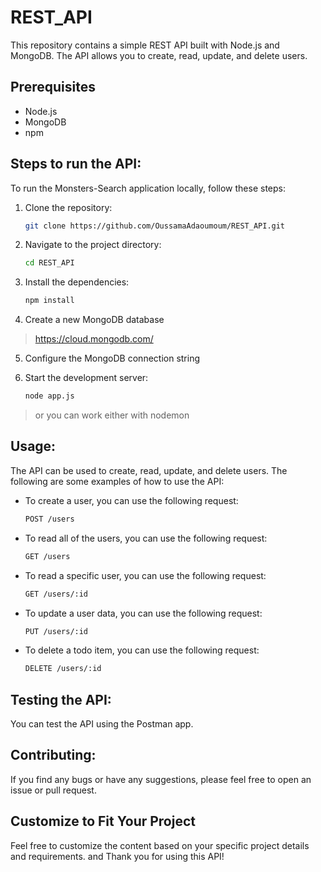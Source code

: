 # REST_API

This repository contains a simple REST API built with Node.js and MongoDB. The API allows you to create, read, update, and delete users.

## Prerequisites

- Node.js
- MongoDB
- npm

## Steps to run the API:

To run the Monsters-Search application locally, follow these steps:

1. Clone the repository:

   ```bash
   git clone https://github.com/OussamaAdaoumoum/REST_API.git
   
2. Navigate to the project directory:
   
   ```bash
   cd REST_API
   
3. Install the dependencies:
   
   ```bash
   npm install

4. Create a new MongoDB database
> https://cloud.mongodb.com/

5. Configure the MongoDB connection string

6. Start the development server:

   ```bash
   node app.js

> or you can work either with nodemon

## Usage:

The API can be used to create, read, update, and delete users. The following are some examples of how to use the API:

- To create a user, you can use the following request:

   ```bash
   POST /users

- To  read all of the users, you can use the following request:

   ```bash
   GET /users

- To  read a specific user, you can use the following request:

   ```bash
   GET /users/:id

- To update a user data, you can use the following request:

   ```bash
   PUT /users/:id

- To delete a todo item, you can use the following request:

   ```bash
   DELETE /users/:id

## Testing the API:

You can test the API using the Postman app.

## Contributing:

If you find any bugs or have any suggestions, please feel free to open an issue or pull request.

## Customize to Fit Your Project

Feel free to customize the content based on your specific project details and requirements. and Thank you for using this API!









